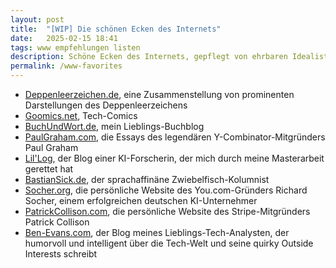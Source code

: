 ```yaml
---
layout: post
title:  "[WIP] Die schönen Ecken des Internets"
date:   2025-02-15 18:41
tags: www empfehlungen listen
description: Schöne Ecken des Internets, gepflegt von ehrbaren Idealist:innen und Weltverbesserern
permalink: /www-favorites
---
```


- [Deppenleerzeichen.de](https://deppenleerzeichen.de), eine Zusammenstellung von prominenten Darstellungen des Deppenleerzeichens
- [Goomics.net](www.goomics.net), Tech-Comics
- [BuchUndWort.de](https://www.buchundwort.de/), mein Lieblings-Buchblog
- [PaulGraham.com](https://paulgraham.com/articles.html), die Essays des legendären Y-Combinator-Mitgründers Paul Graham
- [Lil'Log](https://lilianweng.github.io), der Blog einer KI-Forscherin, der mich durch meine Masterarbeit gerettet hat
- [BastianSick.de](https://bastiansick.de/category/kolumnen/zwiebelfisch/), der sprachaffinäne Zwiebelfisch-Kolumnist
- [Socher.org](https://www.socher.org), die persönliche Website des You.com-Gründers Richard Socher, einem erfolgreichen deutschen KI-Unternehmer
- [PatrickCollison.com](https://patrickcollison.com/about), die persönliche Website des Stripe-Mitgründers Patrick Collison
- [Ben-Evans.com](https://www.ben-evans.com), der Blog meines Lieblings-Tech-Analysten, der humorvoll und intelligent über die Tech-Welt und seine quirky Outside Interests schreibt